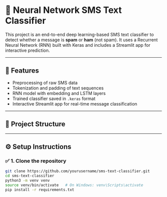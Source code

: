 # 📱 Neural Network SMS Text Classifier

This project is an end-to-end deep learning-based SMS text classifier to detect whether a message is **spam** or **ham** (not spam). It uses a Recurrent Neural Network (RNN) built with Keras and includes a Streamlit app for interactive prediction.

---

## 📌 Features

- Preprocessing of raw SMS data
- Tokenization and padding of text sequences
- RNN model with embedding and LSTM layers
- Trained classifier saved in `.keras` format
- Interactive Streamlit app for real-time message classification

---

## 📁 Project Structure


---

## ⚙️ Setup Instructions

### ✅ 1. Clone the repository

```bash
git clone https://github.com/yourusername/sms-text-classifier.git
cd sms-text-classifier
python3 -m venv venv
source venv/bin/activate   # On Windows: venv\Scripts\activate
pip install -r requirements.txt
